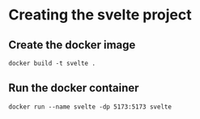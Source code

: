 # Creating the svelte project

## Create the docker image

``docker build -t svelte .``

## Run the docker container

``docker run --name svelte -dp 5173:5173 svelte``